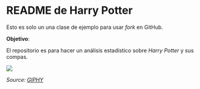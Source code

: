 
# README de Harry Potter

Esto es solo un una clase de ejemplo para usar _fork_ en GitHub.

**Objetivo**:

El repositorio es para hacer un análisis estadístico sobre _Harry Potter_ y sus compas.

![](https://media.giphy.com/media/vTKc59U9EkbeM/giphy.gif)  

*Source: [GIPHY](https://media.giphy.com/media/vTKc59U9EkbeM/giphy.gif)*